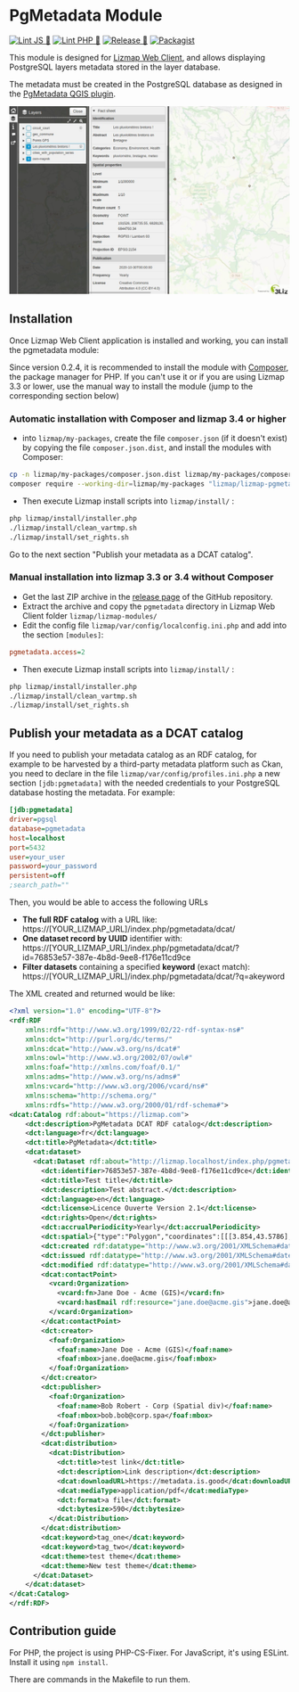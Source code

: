 # PgMetadata Module

[![Lint JS 🎳](https://github.com/3liz/lizmap-pgmetadata-module/actions/workflows/test-lint-js.yml/badge.svg)](https://github.com/3liz/lizmap-pgmetadata-module/actions/workflows/test-lint-js.yml)
[![Lint PHP 🎳](https://github.com/3liz/lizmap-pgmetadata-module/actions/workflows/test-lint-php.yml/badge.svg)](https://github.com/3liz/lizmap-pgmetadata-module/actions/workflows/test-lint-php.yml)
[![Release 🚀](https://github.com/3liz/lizmap-pgmetadata-module/actions/workflows/release.yml/badge.svg)](https://github.com/3liz/lizmap-pgmetadata-module/actions/workflows/release.yml)
[![Packagist](https://img.shields.io/packagist/v/lizmap/lizmap-pgmetadata-module)](https://packagist.org/packages/lizmap/lizmap-pgmetadata-module)

This module is designed for [Lizmap Web Client](https://github.com/3liz/lizmap-web-client/), and allows 
displaying PostgreSQL layers metadata stored in the layer database.

The metadata must be created in the PostgreSQL database as designed in the
[PgMetadata QGIS plugin](https://github.com/3liz/qgis-pgmetadata-plugin).

![Metadata information panel](metadata_information_panel.jpeg)

## Installation

Once Lizmap Web Client application is installed and working, you can install the pgmetadata module:

Since version 0.2.4, it is recommended to install the module
with [Composer](https://getcomposer.org), the package manager for PHP.
If you can't use it or if you are using Lizmap 3.3 or lower, use the manual way to
install the module (jump to the corresponding section below)

### Automatic installation with Composer and lizmap 3.4 or higher

* into `lizmap/my-packages`, create the file `composer.json` (if it doesn't exist)
  by copying the file `composer.json.dist`, and install the modules with Composer:

```bash
cp -n lizmap/my-packages/composer.json.dist lizmap/my-packages/composer.json
composer require --working-dir=lizmap/my-packages "lizmap/lizmap-pgmetadata-module"
```

* Then execute Lizmap install scripts into `lizmap/install/` :

```bash
php lizmap/install/installer.php
./lizmap/install/clean_vartmp.sh
./lizmap/install/set_rights.sh
```

Go to the next section "Publish your metadata as a DCAT catalog".

### Manual installation into lizmap 3.3 or 3.4 without Composer

* Get the last ZIP archive in the [release page](https://github.com/3liz/lizmap-pgmetadata-module/releases) of
  the GitHub repository.
* Extract the archive and copy the `pgmetadata` directory in Lizmap Web Client folder `lizmap/lizmap-modules/`
* Edit the config file `lizmap/var/config/localconfig.ini.php` and add into 
  the section `[modules]`:

```ini
pgmetadata.access=2
```

* Then execute Lizmap install scripts into `lizmap/install/` :

```bash
php lizmap/install/installer.php
./lizmap/install/clean_vartmp.sh
./lizmap/install/set_rights.sh
```

## Publish your metadata as a DCAT catalog

If you need to publish your metadata catalog as an RDF catalog, for example to be harvested by a third-party
metadata platform such as Ckan, you need to declare in the file `lizmap/var/config/profiles.ini.php` a new
section `[jdb:pgmetadata]` with the needed credentials to your PostgreSQL database hosting the metadata. For
example:

```ini
[jdb:pgmetadata]
driver=pgsql
database=pgmetadata
host=localhost
port=5432
user=your_user
password=your_password
persistent=off
;search_path=""
```

Then, you would be able to access the following URLs

* **The full RDF catalog** with a URL like: https://[YOUR_LIZMAP_URL]/index.php/pgmetadata/dcat/
* **One dataset record by UUID** identifier with: https://[YOUR_LIZMAP_URL]/index.php/pgmetadata/dcat/?id=76853e57-387e-4b8d-9ee8-f176e11cd9ce
* **Filter datasets** containing a specified **keyword** (exact match): https://[YOUR_LIZMAP_URL]/index.php/pgmetadata/dcat/?q=akeyword

The XML created and returned would be like:

```xml
<?xml version="1.0" encoding="UTF-8"?>
<rdf:RDF
    xmlns:rdf="http://www.w3.org/1999/02/22-rdf-syntax-ns#"
    xmlns:dct="http://purl.org/dc/terms/"
    xmlns:dcat="http://www.w3.org/ns/dcat#"
    xmlns:owl="http://www.w3.org/2002/07/owl#"
    xmlns:foaf="http://xmlns.com/foaf/0.1/"
    xmlns:adms="http://www.w3.org/ns/adms#"
    xmlns:vcard="http://www.w3.org/2006/vcard/ns#"
    xmlns:schema="http://schema.org/"
    xmlns:rdfs="http://www.w3.org/2000/01/rdf-schema#">
<dcat:Catalog rdf:about="https://lizmap.com">
    <dct:description>PgMetadata DCAT RDF catalog</dct:description>
    <dct:language>fr</dct:language>
    <dct:title>PgMetadata</dct:title>
    <dcat:dataset>
      <dcat:Dataset rdf:about="http://lizmap.localhost/index.php/pgmetadata/dcat/?id=76853e57-387e-4b8d-9ee8-f176e11cd9ce">
        <dct:identifier>76853e57-387e-4b8d-9ee8-f176e11cd9ce</dct:identifier>
        <dct:title>Test title</dct:title>
        <dct:description>Test abstract.</dct:description>
        <dct:language>en</dct:language>
        <dct:license>Licence Ouverte Version 2.1</dct:license>
        <dct:rights>Open</dct:rights>
        <dct:accrualPeriodicity>Yearly</dct:accrualPeriodicity>
        <dct:spatial>{"type":"Polygon","coordinates":[[[3.854,43.5786],[3.854,43.622],[3.897,43.622],[3.897,43.5786],[3.854,43.5786]]]}</dct:spatial>
        <dct:created rdf:datatype="http://www.w3.org/2001/XMLSchema#dateTime">2020-12-31T09:16:16.980258</dct:created>
        <dct:issued rdf:datatype="http://www.w3.org/2001/XMLSchema#dateTime">2020-12-31T09:16:16.980258</dct:issued>
        <dct:modified rdf:datatype="http://www.w3.org/2001/XMLSchema#dateTime">2020-12-31T09:16:16.980258</dct:modified>
        <dcat:contactPoint>
          <vcard:Organization>
            <vcard:fn>Jane Doe - Acme (GIS)</vcard:fn>
            <vcard:hasEmail rdf:resource="jane.doe@acme.gis">jane.doe@acme.gis</vcard:hasEmail>
          </vcard:Organization>
        </dcat:contactPoint>
        <dct:creator>
          <foaf:Organization>
            <foaf:name>Jane Doe - Acme (GIS)</foaf:name>
            <foaf:mbox>jane.doe@acme.gis</foaf:mbox>
          </foaf:Organization>
        </dct:creator>
        <dct:publisher>
          <foaf:Organization>
            <foaf:name>Bob Robert - Corp (Spatial div)</foaf:name>
            <foaf:mbox>bob.bob@corp.spa</foaf:mbox>
          </foaf:Organization>
        </dct:publisher>
        <dcat:distribution>
          <dcat:Distribution>
            <dct:title>test link</dct:title>
            <dct:description>Link description</dct:description>
            <dcat:downloadURL>https://metadata.is.good</dcat:downloadURL>
            <dcat:mediaType>application/pdf</dcat:mediaType>
            <dct:format>a file</dct:format>
            <dct:bytesize>590</dct:bytesize>
          </dcat:Distribution>
        </dcat:distribution>
        <dcat:keyword>tag_one</dcat:keyword>
        <dcat:keyword>tag_two</dcat:keyword>
        <dcat:theme>test theme</dcat:theme>
        <dcat:theme>New test theme</dcat:theme>
      </dcat:Dataset>
    </dcat:dataset>
</dcat:Catalog>
</rdf:RDF>
```

## Contribution guide

For PHP, the project is using PHP-CS-Fixer.
For JavaScript, it's using ESLint. Install it using `npm install`.

There are commands in the Makefile to run them.
